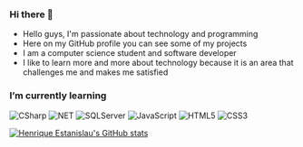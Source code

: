 ### Hi there 👋

- Hello guys, I'm passionate about technology and programming
- Here on my GitHub profile you can see some of my projects
- I am a computer science student and software developer
- I like to learn more and more about technology because it is an area that challenges me and makes me satisfied
### I’m currently learning
![CSharp](https://img.shields.io/badge/c%23-23912a?style=for-the-badge&logo=CSharp&logoColor=white)
![NET](https://img.shields.io/badge/.NET-512BD4?style=for-the-badge&logo=dotnet&logoColor=white)
![SQLServer](https://img.shields.io/badge/Microsoft%20SQL%20Server-CC2927?style=for-the-badge&logo=microsoft%20sql%20server&logoColor=white)
![JavaScript](https://img.shields.io/badge/JavaScript-323330?style=for-the-badge&logo=javascript&logoColor=F7DF1E)
![HTML5](https://img.shields.io/badge/HTML5-E34F26?style=for-the-badge&logo=html5&logoColor=white)
![CSS3](https://img.shields.io/badge/CSS3-1572B6?style=for-the-badge&logo=css3&logoColor=white)

[![Henrique Estanislau's GitHub stats](https://github-readme-stats.vercel.app/api?username=henriqueestanislau&show_icons=true&theme=github_dark)](https://github.com/anuraghazra/github-readme-stats)
